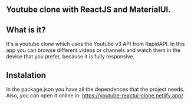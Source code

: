 ## Youtube clone with ReactJS and MaterialUI.

## What is it?
It's a youtube clone which uses the Youtube v3 API from RapidAPI. 
In this app you can browse different videos or channels and watch them in the device that you prefer, because it is fully responsive.

## Instalation
In the package.json you have all the dependences that the project needs.
Also, you can open it online in: https://youtube-reactui-clone.netlify.app/

